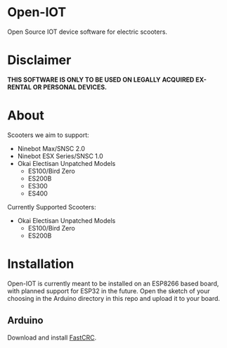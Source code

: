 # Open-IOT
Open Source IOT device software for electric scooters.

# Disclaimer
**THIS SOFTWARE IS ONLY TO BE USED ON LEGALLY ACQUIRED EX-RENTAL OR PERSONAL DEVICES.**

# About
Scooters we aim to support:
* Ninebot Max/SNSC 2.0
* Ninebot ESX Series/SNSC 1.0
* Okai Electisan Unpatched Models
  * ES100/Bird Zero
  * ES200B
  * ES300
  * ES400

Currently Supported Scooters:
* Okai Electisan Unpatched Models
  * ES100/Bird Zero
  * ES200B
# Installation
Open-IOT is currently meant to be installed on an ESP8266 based board, with planned support for ESP32 in the future.
Open the sketch of your choosing in the Arduino directory in this repo and upload it to your board.

## Arduino

Download and install [FastCRC](https://github.com/FrankBoesing/FastCRC).
